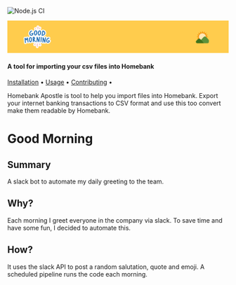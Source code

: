 ![Node.js CI](https://github.com/TimeBandit/good-morning/workflows/Node.js%20CI/badge.svg)

![alt text](banner.png "Good Morning")

<h4>A tool for importing your csv files into Homebank</h4>

<p>
  <a href="#installation">Installation</a> •
  <a href="#usage">Usage</a> •
  <a href="#contributing">Contributing</a> •
</p>

Homebank Apostle is tool to help you import files into Homebank. Export your internet banking transactions to CSV format and use this too convert make them readable by Homebank.

# Good Morning
## Summary
A slack bot to automate my daily greeting to the team.

## Why?
Each morning I greet everyone in the company via slack. 
To save time and have some fun, I decided to automate this.

## How?
It uses the slack API to post a random salutation, quote and emoji.
A scheduled pipeline runs the code each morning.
